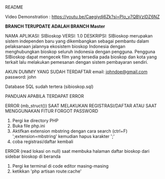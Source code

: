 README

Video Demonstration : https://youtu.be/Caegiydj6Zk?si=PIo_y7QBVzIDZ6NZ

**BRANCH TERUPDATE ADALAH BRANCH Master**

NAMA APLIKASI: SIBioskop
VERSI: 1.0
DESKRIPSI: SIBioskop merupakan sistem independen baru yang dikembangkan sebagai pembantu dalam pelaksanaan jalannya ekosistem bioskop Indonesia dengan menghubungkan bioskop seluruh indonesia dengan pengguna. Pengguna SIBioskop dapat mengecek film yang tersedia pada bioskop dan kota yang terkait lalu melakukan pemesanan dengan sistem pembayaran sendiri.

AKUN DUMMY YANG SUDAH TERDAFTAR
email: johndoe@gmail.com
password: john

Database SQL sudah tertera (sibioskop.sql)

PANDUAN APABILA TERDAPAT ERROR

ERROR (mb_struct()) SAAT MELAKUKAN REGISTRASI/DAFTAR ATAU SAAT MENGGUNAKAN FITUR FORGOT PASSWORD
1. Pergi ke directory PHP
2. Buka file php.ini
3. Aktifkan extension mbstring dengan cara search (ctrl+F) ';extension=mbstring' kemudian hapus karakter ';'
4. coba registrasi/daftar kembali

ERROR (read lokasi on null) saat membuka halaman daftar bioskop dari sidebar bioskop di beranda
1. Pergi ke terminal di code editor masing-masing
2. ketikkan 'php artisan route:cache'
